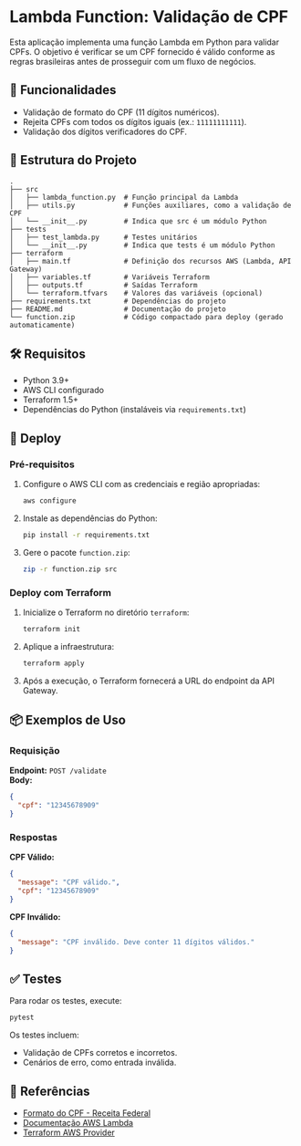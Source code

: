 # Lambda Function: Validação de CPF

Esta aplicação implementa uma função Lambda em Python para validar CPFs. O objetivo é verificar se um CPF fornecido é válido conforme as regras brasileiras antes de prosseguir com um fluxo de negócios.

## 🚀 Funcionalidades

- Validação de formato do CPF (11 dígitos numéricos).
- Rejeita CPFs com todos os dígitos iguais (ex.: `11111111111`).
- Validação dos dígitos verificadores do CPF.

## 📂 Estrutura do Projeto

```
.
├── src
│   ├── lambda_function.py  # Função principal da Lambda
│   ├── utils.py            # Funções auxiliares, como a validação de CPF
│   └── __init__.py         # Indica que src é um módulo Python
├── tests
│   ├── test_lambda.py      # Testes unitários
│   └── __init__.py         # Indica que tests é um módulo Python
├── terraform
│   ├── main.tf             # Definição dos recursos AWS (Lambda, API Gateway)
│   ├── variables.tf        # Variáveis Terraform
│   ├── outputs.tf          # Saídas Terraform
│   └── terraform.tfvars    # Valores das variáveis (opcional)
├── requirements.txt        # Dependências do projeto
├── README.md               # Documentação do projeto
└── function.zip            # Código compactado para deploy (gerado automaticamente)
```

## 🛠️ Requisitos

- Python 3.9+
- AWS CLI configurado
- Terraform 1.5+
- Dependências do Python (instaláveis via `requirements.txt`)

## 🚀 Deploy

### Pré-requisitos

1. Configure o AWS CLI com as credenciais e região apropriadas:
   ```bash
   aws configure
   ```

2. Instale as dependências do Python:
   ```bash
   pip install -r requirements.txt
   ```

3. Gere o pacote `function.zip`:
   ```bash
   zip -r function.zip src
   ```

### Deploy com Terraform

1. Inicialize o Terraform no diretório `terraform`:
   ```bash
   terraform init
   ```

2. Aplique a infraestrutura:
   ```bash
   terraform apply
   ```

3. Após a execução, o Terraform fornecerá a URL do endpoint da API Gateway.

## 📦 Exemplos de Uso

### Requisição

**Endpoint:** `POST /validate`  
**Body:**
```json
{
  "cpf": "12345678909"
}
```

### Respostas

**CPF Válido:**
```json
{
  "message": "CPF válido.",
  "cpf": "12345678909"
}
```

**CPF Inválido:**
```json
{
  "message": "CPF inválido. Deve conter 11 dígitos válidos."
}
```

## ✅ Testes

Para rodar os testes, execute:
```bash
pytest
```

Os testes incluem:
- Validação de CPFs corretos e incorretos.
- Cenários de erro, como entrada inválida.

## 📖 Referências

- [Formato do CPF - Receita Federal](https://www.gov.br/receitafederal)
- [Documentação AWS Lambda](https://docs.aws.amazon.com/lambda/latest/dg/welcome.html)
- [Terraform AWS Provider](https://registry.terraform.io/providers/hashicorp/aws/latest/docs)